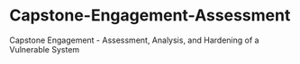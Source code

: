# Capstone-Engagement-Assessment
Capstone Engagement - Assessment, Analysis,  and Hardening of a Vulnerable System
